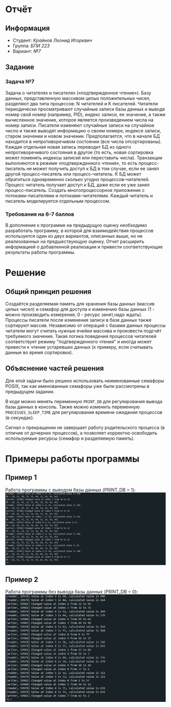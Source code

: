 # Отчёт

## Информация
- Студент: _Крайнов Леонид Игоревич_ 
- Группа: _БПИ 223_
- Вариант: _№7_

## Задание

### Задача №7
Задача о читателях и писателях («подтвержденное чтение»).
Базу данных, представленную массивом целых положительных чисел, разделяют два типа процессов: N читателей и K писателей. Читатели периодически просматривают случайные записи базы данных и выводя номер свой номер (например, PID), индекс записи, ее значение, а также вычисленное значение, которое является произведением числа на номер записи. Писатели изменяют случайные записи на случайное число и также выводят информацию о своем номере, индексе записи, старом значении и новом значении. Предполагается, что в начале БД находится в непротиворечивом состоянии (все числа отсортированы). Каждая отдельная новая запись переводит БД из одного непротиворечивого состояния в другое (то есть, новая сортировка может поменять индексы записей или переставить числа). Транзакции выполняются в режиме «подтвержденного чтения», то есть процесс-писатель не может получить доступ к БД в том случае, если ее занял другой процесс–писатель или процесс–читатель. К БД может обратиться одновременно сколько угодно процессов–читателей. Процесс читатель получает доступ к БД, даже если ее уже занял процесс–писатель.
Создать многопроцессорное приложение с потоками-писателями и потоками-читателями.
Каждый читатель и писатель моделируется отдельным процессом.

### Требования на 6-7 баллов

В дополнение к программе на предыдущую оценку необходимо разработать программу, в которой для взаимодействия процессов используется один из двух вариантов, описанных выше, но не реализованных на предшествующую оценку. Отчет расширить информацией о добавленной реализации и привести соответствующие результаты работы программы.

# Решение

## Общий принцип решения

Создаётся разделяемая память для хранения базы данных (массив целых чисел) и семафор для доступа к изменению базы данных (1 - можно производить измерения, 0 - ресурс занят,надо ждать). Процессы писатели после изменения записи в базе данных также сортируют массив. Независимо от операций с базами данных процессы читатели могут считать нужные ячейки массива и произвести подсчёт требуемого значения. Такая логика поведения процессов читателей соответствует режиму "подтвержденного чтения" и иногда может привести к чтение устаревших данных (к примеру, если считывать данные во время сортировки).

## Объяснение частей решения

Для этой задачи было решено использовать неименованные семафоры POSIX, так как именованные семафоры уже были рассмотрены в предыдущем задании.

В коде можно менять переменную `PRINT_DB` для регулирования вывода базы данных в консоль. Также можно изменить переменную `PROCESSES_SLEEP_TIME` для регулирования времени ожидания процессов (в секундах).

Сигнал о прекращении не завершает работу родительского процесса (в отличие от дочерних процессов), а позволяет корректно освободить используемые ресурсы (семафор и разделяемую память).

# Примеры работы программы

## Пример 1

Работа программы с выводом базы данных (PRINT_DB = 1):
![alt text](image-1.png)

## Пример 2

Работа программы без вывода базы данных (PRINT_DB = 0):
![alt text](image-2.png)
